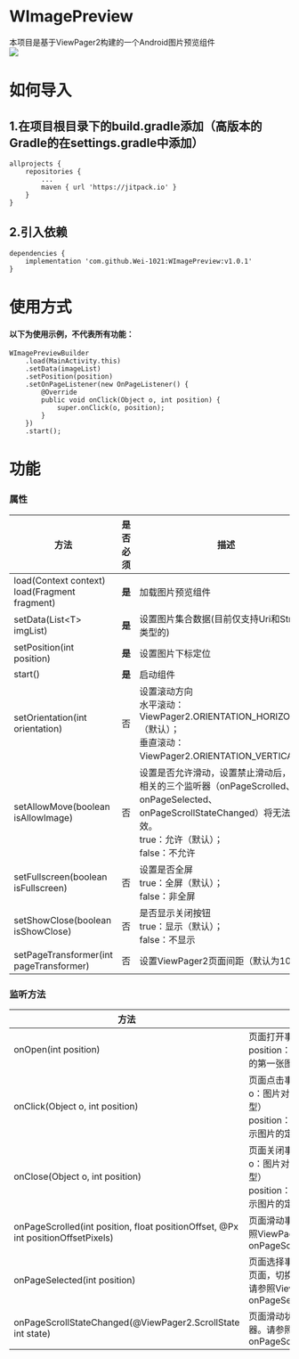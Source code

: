 # WImagePreview
本项目是基于ViewPager2构建的一个Android图片预览组件\
[![](https://jitpack.io/v/Wei-1021/WImagePreview.svg)](https://jitpack.io/#Wei-1021/WImagePreview)

# 如何导入
## 1.在项目根目录下的build.gradle添加（高版本的Gradle的在settings.gradle中添加）
```
allprojects {
    repositories {
        ...
        maven { url 'https://jitpack.io' }
    }
}
```
## 2.引入依赖
```
dependencies {
    implementation 'com.github.Wei-1021:WImagePreview:v1.0.1'
}
```

# 使用方式
#### 以下为使用示例，不代表所有功能：
```
WImagePreviewBuilder
    .load(MainActivity.this)
    .setData(imageList)
    .setPosition(position)
    .setOnPageListener(new OnPageListener() {
        @Override
        public void onClick(Object o, int position) {
            super.onClick(o, position);
        }
    })
    .start();
```

# 功能
### 属性
| 方法                                                | 是否必须     | 描述                                                                                                                       |
|---------------------------------------------------|----------|--------------------------------------------------------------------------------------------------------------------------|
| load(Context context)<br/>load(Fragment fragment) | <b>是</b> | 加载图片预览组件                                                                                                                 |
| setData(List\<T\> imgList)                        | <b>是</b> | 设置图片集合数据(目前仅支持Uri和String类型的)                                                                                             |
| setPosition(int position)                         | <b>是</b> | 设置图片下标定位                                                                                                                 |
| start()                                           | <b>是</b> | 启动组件                                                                                                                     |
| setOrientation(int orientation)                   | 否        | 设置滚动方向<br/>水平滚动：ViewPager2.ORIENTATION_HORIZONTAL（默认）；<br/>垂直滚动：ViewPager2.ORIENTATION_VERTICAL。                         |
| setAllowMove(boolean isAllowImage)                | 否        | 设置是否允许滑动，设置禁止滑动后，与之相关的三个监听器（onPageScrolled、onPageSelected、onPageScrollStateChanged）将无法生效。<br/>true：允许（默认）；<br/>false：不允许 |
| setFullscreen(boolean isFullscreen)               | 否        | 设置是否全屏<br/>true：全屏（默认）；<br/>false：非全屏                                                                                    |
| setShowClose(boolean isShowClose)                 | 否        | 是否显示关闭按钮<br/>true：显示（默认）；<br/>false：不显示                                                                                  |
| setPageTransformer(int pageTransformer)           | 否        | 设置ViewPager2页面间距（默认为10）                                                                                                  |

### 监听方法 
| 方法                                                                               | 描述                                                               |
|----------------------------------------------------------------------------------|------------------------------------------------------------------|
| onOpen(int position)                                                             | 页面打开事件监听器<br/> position：打开页面时，显示的第一张图片的定位                        |
| onClick(Object o, int position)                                                  | 页面点击事件监听器<br/>o：图片对象（Uri或String类型） <br/> position：点击页面时，所显示图片的定位 |
| onClose(Object o, int position)                                                  | 页面关闭事件监听器<br/>o：图片对象（Uri或String类型） <br/> position：关闭页面时，所显示图片的定位 |
| onPageScrolled(int position, float positionOffset, @Px int positionOffsetPixels) | 页面滑动事件监听器。请参照ViewPager2的onPageScrolled                           |
| onPageSelected(int position)                                                     | 页面选择事件监听器，打开页面，切换图片时会触发。请参照ViewPager2的onPageSelected             |
| onPageScrollStateChanged(@ViewPager2.ScrollState int state)                      | 页面滑动状态更改事件监听器。请参照ViewPager2的onPageScrollStateChanged             |